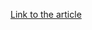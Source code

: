 [Link to the article](https://cluster25.io/2022/07/06/lockbit-3-0-making-the-ransomware-great-again/)
